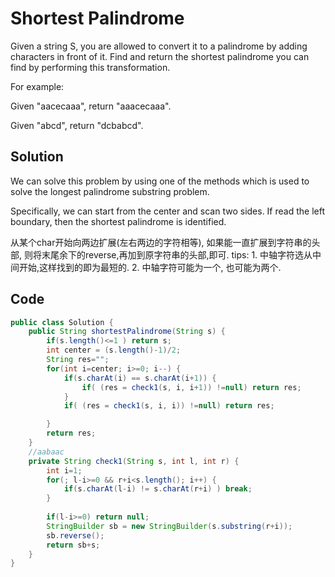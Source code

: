 # Shortest Palindrome

Given a string S, you are allowed to convert it to a palindrome by adding characters in front of it. Find and return the shortest palindrome you can find by performing this transformation.

For example:

Given "aacecaaa", return "aaacecaaa".

Given "abcd", return "dcbabcd".

## Solution

We can solve this problem by using one of the methods which is used to solve the longest palindrome substring problem.

Specifically, we can start from the center and scan two sides. If read the left boundary, then the shortest palindrome is identified.

从某个char开始向两边扩展(左右两边的字符相等), 如果能一直扩展到字符串的头部, 则将末尾余下的reverse,再加到原字符串的头部,即可. 
tips:  1. 中轴字符选从中间开始,这样找到的即为最短的. 2. 中轴字符可能为一个, 也可能为两个. 

## Code

```java
public class Solution {
    public String shortestPalindrome(String s) {
    	if(s.length()<=1 ) return s;
        int center = (s.length()-1)/2;
        String res="";
        for(int i=center; i>=0; i--) {
        	if(s.charAt(i) == s.charAt(i+1)) {
        		if( (res = check1(s, i, i+1)) !=null) return res;
        	}
    		if( (res = check1(s, i, i)) !=null) return res;

        }
        return res;
    }
    //aabaac
    private String check1(String s, int l, int r) {
    	int i=1;
        for(; l-i>=0 && r+i<s.length(); i++) {
            if(s.charAt(l-i) != s.charAt(r+i) ) break;
        }
        
        if(l-i>=0) return null; 
        StringBuilder sb = new StringBuilder(s.substring(r+i));
        sb.reverse();
        return sb+s;
    }
}
```

